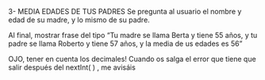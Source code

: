 3- MEDIA EDADES DE TUS PADRES
Se pregunta al usuario el nombre y edad de su madre, y lo mismo de su padre.

Al final, mostrar frase del tipo “Tu madre se llama Berta y tiene 55 años, y tu padre se llama Roberto y tiene 57 años, y la media de us edades es 56”

OJO, tener en cuenta los decimales!
Cuando os salga el error que tiene que salir después del nextInt( ) , me avisáis